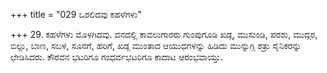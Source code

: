 +++
title = "029 ಒರಲಿದವು ಕಹಳೆಗಳು"

+++
29. ಕಹಳೆಗಳು ಮೊಳಗಿದವು. ವನದಲ್ಲಿ ಕಾವಲುಗಾರರು ಗುಂಪುಗೂಡಿ  ಖಡ್ಗ, ಮುಸುಂಡಿ, ಪರಶು, ಮುದ್ಗರ, ಬಿಲ್ಲು, ಬಾಣ, ಸಬಳ, ಸೂನಗೆ, ಹರಿಗೆ, ಖಡ್ಗ  ಮುಂತಾದ ಆಯುಧಗಳನ್ನು ಹಿಡಿದು ಮುನ್ನುಗ್ಗಿ ಶತ್ರು ಸೈನಿಕರನ್ನು ಛೇಡಿಸಿದರು.  ಕೌರವನ ಭಟರಿಗೂ ಗಂಧರ್ವಭಟರಿಗೂ ಕಾದಾಟ ಆರಂಭವಾಯ್ತು.